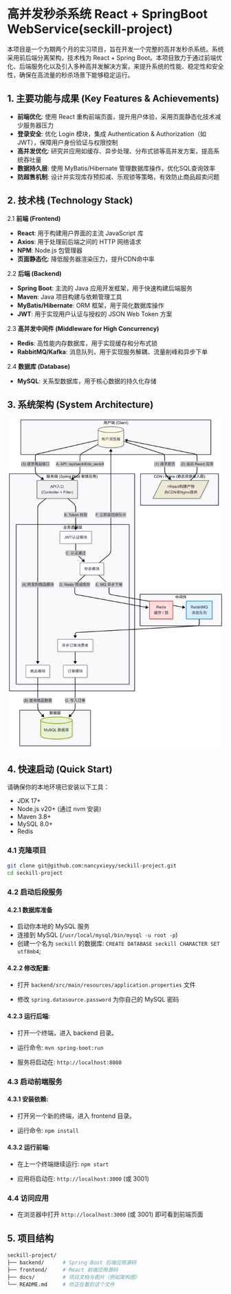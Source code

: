 # 高并发秒杀系统 React + SpringBoot WebService(seckill-project)

本项目是一个为期两个月的实习项目，旨在开发一个完整的高并发秒杀系统。系统采用前后端分离架构，技术栈为 React + Spring Boot。本项目致力于通过前端优化、后端服务化以及引入多种高并发解决方案，来提升系统的性能、稳定性和安全性，确保在高流量的秒杀场景下能够稳定运行。

## 1. 主要功能与成果 (Key Features & Achievements)

* **前端优化**: 使用 React 重构前端页面，提升用户体验，采用页面静态化技术减少服务器压力
* **登录安全**: 优化 Login 模块，集成 Authentication & Authorization（如JWT），保障用户身份验证与权限控制 
* **高并发优化**: 研究并应用如缓存、异步处理、分布式锁等高并发方案，提高系统吞吐量
* **数据持久层**: 使用 MyBatis/Hibernate 管理数据库操作，优化SQL查询效率
* **防超售机制**: 设计并实现库存预扣减、乐观锁等策略，有效防止商品超卖问题

## 2. 技术栈 (Technology Stack)

2.1 **前端 (Frontend)**
* **React**: 用于构建用户界面的主流 JavaScript 库
* **Axios**: 用于处理前后端之间的 HTTP 网络请求
* **NPM**: Node.js 包管理器
* **页面静态化**: 降低服务器渲染压力，提升CDN命中率

2.2 **后端 (Backend)**
* **Spring Boot**: 主流的 Java 应用开发框架，用于快速构建后端服务
* **Maven**: Java 项目构建与依赖管理工具
* **MyBatis/Hibernate**: ORM 框架，用于简化数据库操作
* **JWT**: 用于实现用户认证与授权的 JSON Web Token 方案

2.3 **高并发中间件 (Middleware for High Concurrency)**
* **Redis**: 高性能内存数据库，用于实现缓存和分布式锁
* **RabbitMQ/Kafka**: 消息队列，用于实现服务解耦、流量削峰和异步下单

2.4 **数据库 (Database)**
* **MySQL**: 关系型数据库，用于核心数据的持久化存储

## 3. 系统架构 (System Architecture)

![System Architecture Diagram](docs/images/architecture.png?v=2)

## 4. 快速启动 (Quick Start)

请确保你的本地环境已安装以下工具：
* JDK 17+
* Node.js v20+ (通过 nvm 安装)
* Maven 3.8+
* MySQL 8.0+
* Redis

### 4.1 克隆项目

```bash
git clone git@github.com:nancyxieyy/seckill-project.git
cd seckill-project
```

### 4.2 启动后段服务

#### 4.2.1 数据库准备

* 启动你本地的 MySQL 服务
* 连接到 MySQL (`/usr/local/mysql/bin/mysql -u root -p`)
* 创建一个名为 `seckill` 的数据库: `CREATE DATABASE seckill CHARACTER SET utf8mb4`;

#### 4.2.2 修改配置:

* 打开 `backend/src/main/resources/application.properties` 文件

* 修改 `spring.datasource.password` 为你自己的 MySQL 密码

#### 4.2.3 运行后端:

* 打开一个终端，进入 backend 目录。

* 运行命令: `mvn spring-boot:run`

* 服务将启动在: `http://localhost:8080`

### 4.3 启动前端服务

#### 4.3.1 安装依赖:

* 打开另一个新的终端，进入 frontend 目录。

* 运行命令: `npm install`

#### 4.3.2 运行前端:

* 在上一个终端继续运行: `npm start`

* 应用将启动在: `http://localhost:3000` (或 3001)

### 4.4 访问应用

* 在浏览器中打开 `http://localhost:3000` (或 3001) 即可看到前端页面

## 5. 项目结构

```bash
seckill-project/
├── backend/      # Spring Boot 后端应用源码
├── frontend/     # React 前端应用源码
├── docs/         # 项目文档与图片（例如架构图）
└── README.md     # 你正在看的这个文件
```
